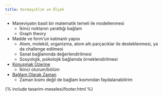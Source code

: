 ```yaml
---
title: Karmaşıklık ve Ölçek
---
```


- Maneviyatın basit bir matematik temeli ile modellenmesi
  - İkinci noktanın yarattığı bağlam
  - Graph theory
- Madde ve form'un katmanlı yapısı
  - Atom, molekül, organizma, atom altı parçacıklar ile desteklenmesi, ya da
    challenge edilmesi
  - Sanat bağlamında değerlendirilmesi
  - Sosyolojik, psikolojik bağlamda örneklendirilmesi
- [Konuşmak Üzerine](../../eskizler/konusmak-uzerine.md)
  - İkinci oturum/bölüm
- [Bağlam Olarak Zaman](../../eskizler/baglam-olarak-zaman.md)
  - Zaman kısmı değil de bağlam kısmından faydalanabilirim

{% include tasarim-meselesi/footer.html %}
